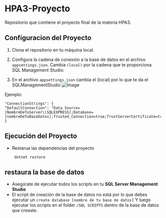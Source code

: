 # HPA3-Proyecto
Repositorio que contiene el proyecto final de la materia HPA3.


## Configuracion del Proyecto
1. Clona el repositorio en tu máquina local.
   
2. Configura la cadena de conexión a la base de datos en el archivo `appsettings.json`. Cambia `(local)` por la cadena que te proporciona SQL Management Studio:

3. En el archivo `appsettings.json` cambia el (local) por lo que te da el SQLManagementStudio
   ![Image](https://i.sstatic.net/TCILp.png)

   
Ejemplo:

    "ConnectionStrings": {
    "DefaultConnection": "Data Source=[NombreDeTuServer\\SQLEXPRESS];Database=[nombreDeTuBaseDatos];Trusted_Connection=true;TrustServerCertificate=true;"
    }

## Ejecución del Proyecto
- Restarua las dependencias del proyecto
   ```
    dotnet restore
   ```

## restaura la base de datos 
- Asegúrate de ejecutar todos los scripts en tu **SQL Server Management Studio**
- El script de creación de la base de datos no está por lo que debes ejecutar un
  `create database [nombre de tu base de datos]`
  Y luego ejecutar los scripts en el folder `/SQL SCRIPTS` dentro de la base de datos que creaste.



